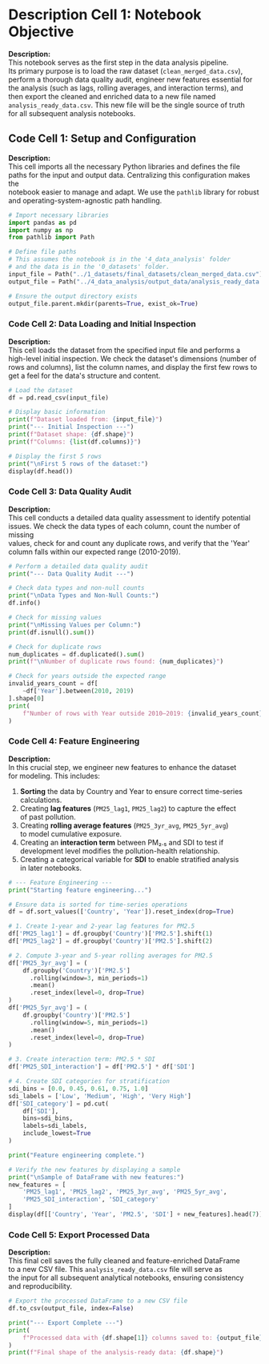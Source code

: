 # **Description Cell 1: Notebook Objective**

**Description:**  
This notebook serves as the first step in the data analysis pipeline.  
Its primary purpose is to load the raw dataset (`clean_merged_data.csv`),  
perform a thorough data quality audit, engineer new features essential for  
the analysis (such as lags, rolling averages, and interaction terms), and  
then export the cleaned and enriched data to a new file named  
`analysis_ready_data.csv`. This new file will be the single source of truth  
for all subsequent analysis notebooks.

## **Code Cell 1: Setup and Configuration**

**Description:**  
This cell imports all the necessary Python libraries and defines the file  
paths for the input and output data. Centralizing this configuration makes the  
notebook easier to manage and adapt. We use the `pathlib` library for robust  
and operating-system-agnostic path handling.

```python
# Import necessary libraries
import pandas as pd
import numpy as np
from pathlib import Path

# Define file paths
# This assumes the notebook is in the '4_data_analysis' folder
# and the data is in the '0_datasets' folder.
input_file = Path("../1_datasets/final_datasets/clean_merged_data.csv")
output_file = Path("../4_data_analysis/output_data/analysis_ready_data.csv")

# Ensure the output directory exists
output_file.parent.mkdir(parents=True, exist_ok=True)
```

### **Code Cell 2: Data Loading and Initial Inspection**

**Description:**  
This cell loads the dataset from the specified input file and performs a  
high-level initial inspection. We check the dataset's dimensions (number of  
rows and columns), list the column names, and display the first few rows to  
get a feel for the data's structure and content.

```python
# Load the dataset
df = pd.read_csv(input_file)

# Display basic information
print(f"Dataset loaded from: {input_file}")
print("--- Initial Inspection ---")
print(f"Dataset shape: {df.shape}")
print(f"Columns: {list(df.columns)}")

# Display the first 5 rows
print("\nFirst 5 rows of the dataset:")
display(df.head())
```

### **Code Cell 3: Data Quality Audit**

**Description:**  
This cell conducts a detailed data quality assessment to identify potential  
issues. We check the data types of each column, count the number of missing  
values, check for and count any duplicate rows, and verify that the 'Year'  
column falls within our expected range (2010-2019).

```python
# Perform a detailed data quality audit
print("--- Data Quality Audit ---")

# Check data types and non-null counts
print("\nData Types and Non-Null Counts:")
df.info()

# Check for missing values
print("\nMissing Values per Column:")
print(df.isnull().sum())

# Check for duplicate rows
num_duplicates = df.duplicated().sum()
print(f"\nNumber of duplicate rows found: {num_duplicates}")

# Check for years outside the expected range
invalid_years_count = df[
    ~df['Year'].between(2010, 2019)
].shape[0]
print(
    f"Number of rows with Year outside 2010–2019: {invalid_years_count}"
)
```

### **Code Cell 4: Feature Engineering**

**Description:**  
In this crucial step, we engineer new features to enhance the dataset  
for modeling. This includes:

1. **Sorting** the data by Country and Year to ensure correct time-series calculations.
2. Creating **lag features** (`PM25_lag1`, `PM25_lag2`) to capture the effect  
   of past pollution.
3. Creating **rolling average features** (`PM25_3yr_avg`, `PM25_5yr_avg`)  
   to model cumulative exposure.
4. Creating an **interaction term** between PM₂.₅ and SDI to test if
   development level modifies the pollution-health relationship.
5. Creating a categorical variable for **SDI** to enable stratified analysis  
   in later notebooks.

```python
# --- Feature Engineering ---
print("Starting feature engineering...")

# Ensure data is sorted for time-series operations
df = df.sort_values(['Country', 'Year']).reset_index(drop=True)

# 1. Create 1-year and 2-year lag features for PM2.5
df['PM25_lag1'] = df.groupby('Country')['PM2.5'].shift(1)
df['PM25_lag2'] = df.groupby('Country')['PM2.5'].shift(2)

# 2. Compute 3-year and 5-year rolling averages for PM2.5
df['PM25_3yr_avg'] = (
    df.groupby('Country')['PM2.5']
      .rolling(window=3, min_periods=1)
      .mean()
      .reset_index(level=0, drop=True)
)
df['PM25_5yr_avg'] = (
    df.groupby('Country')['PM2.5']
      .rolling(window=5, min_periods=1)
      .mean()
      .reset_index(level=0, drop=True)
)

# 3. Create interaction term: PM2.5 * SDI
df['PM25_SDI_interaction'] = df['PM2.5'] * df['SDI']

# 4. Create SDI categories for stratification
sdi_bins = [0.0, 0.45, 0.61, 0.75, 1.0]
sdi_labels = ['Low', 'Medium', 'High', 'Very High']
df['SDI_category'] = pd.cut(
    df['SDI'],
    bins=sdi_bins,
    labels=sdi_labels,
    include_lowest=True
)

print("Feature engineering complete.")

# Verify the new features by displaying a sample
print("\nSample of DataFrame with new features:")
new_features = [
    'PM25_lag1', 'PM25_lag2', 'PM25_3yr_avg', 'PM25_5yr_avg',
    'PM25_SDI_interaction', 'SDI_category'
]
display(df[['Country', 'Year', 'PM2.5', 'SDI'] + new_features].head(7))
```

### **Code Cell 5: Export Processed Data**

**Description:**  
This final cell saves the fully cleaned and feature-enriched DataFrame  
to a new CSV file. This `analysis_ready_data.csv` file will serve as  
the input for all subsequent analytical notebooks, ensuring consistency  
and reproducibility.

```python
# Export the processed DataFrame to a new CSV file
df.to_csv(output_file, index=False)

print("--- Export Complete ---")
print(
    f"Processed data with {df.shape[1]} columns saved to: {output_file}"
)
print(f"Final shape of the analysis-ready data: {df.shape}")
```
